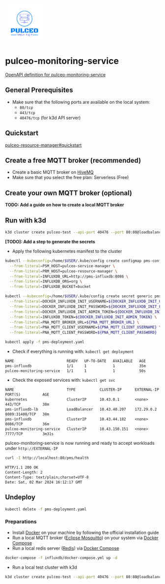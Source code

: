 <img src="docs/assets/pulceo-logo-color.png" alt="pulceo-logo" width="25%" height="auto"/>

# pulceo-monitoring-service

[OpenAPI definition for pulceo-monitoring-service](https://spboehm.github.io/pulceo-monitoring-service/)

## General Prerequisites

- Make sure that the following ports are available on the local system:
  - `80/tcp`
  - `443/tcp`
  - `40476/tcp` (for k3d API server)

## Quickstart

[pulceo-resource-manager#quickstart](https://github.com/spboehm/pulceo-resource-manager?tab=readme-ov-file#quickstart-try-locally)

## Create a free MQTT broker (recommended)

- Create a basic MQTT broker on [HiveMQ](https://console.hivemq.cloud/?utm_source=HiveMQ+Pricing+Page&utm_medium=serverless+signup+CTA+Button&utm_campaign=HiveMQ+Cloud+PaaS&utm_content=serverless)
- Make sure that you select the free plan: Serverless (Free)

## Create your own MQTT broker (optional)

**TODO: Add a guide on how to create a local MQTT broker**

## Run with k3d

```bash
k3d cluster create pulceo-test --api-port 40476 --port 80:80@loadbalancer --volume $HOME/k3d-pulceo-volumes:/var/lib/rancher/k3s/storage@all
```

**[TODO]: Add a step to generate the secrets**

- Apply the following kubernetes manifest to the cluster
```bash
kubectl --kubeconfig=/home/$USER/.kube/config create configmap pms-configmap \
  --from-literal=PSM_HOST=pulceo-service-manager \
  --from-literal=PRM_HOST=pulceo-resource-manager \
  --from-literal=INFLUXDB_URL=http://pms-influxdb:8086 \
  --from-literal=INFLUXDB_ORG=org \
  --from-literal=INFLUXDB_BUCKET=bucket
```
```bash
kubectl --kubeconfig=/home/$USER/.kube/config create secret generic pms-credentials \
  --from-literal=DOCKER_INFLUXDB_INIT_USERNAME=${DOCKER_INFLUXDB_INIT_USERNAME} \
  --from-literal=DOCKER_INFLUXDB_INIT_PASSWORD=${DOCKER_INFLUXDB_INIT_PASSWORD} \
  --from-literal=DOCKER_INFLUXDB_INIT_ADMIN_TOKEN=${DOCKER_INFLUXDB_INIT_ADMIN_TOKEN} \
  --from-literal=INFLUXDB_TOKEN=${DOCKER_INFLUXDB_INIT_ADMIN_TOKEN} \
  --from-literal=PNA_MQTT_BROKER_URL=${PNA_MQTT_BROKER_URL} \
  --from-literal=PNA_MQTT_CLIENT_USERNAME=${PNA_MQTT_CLIENT_USERNAME} \
  --from-literal=PNA_MQTT_CLIENT_PASSWORD=${PNA_MQTT_CLIENT_PASSWORD}
```
```bash
kubectl apply -f pms-deployment.yaml
```

- Check if everything is running with: `kubectl get deployment`
```
NAME                        READY   UP-TO-DATE   AVAILABLE   AGE
pms-influxdb                1/1     1            1           35m
pulceo-monitoring-service   1/1     1            1           50s
```

- Check the exposed services with: `kubectl get svc`
```
NAME                        TYPE           CLUSTER-IP      EXTERNAL-IP   PORT(S)          AGE
kubernetes                  ClusterIP      10.43.0.1       <none>        443/TCP          38m
pms-influxdb-lb             LoadBalancer   10.43.40.207    172.29.0.2    8089:31408/TCP   38m
pms-influxdb                ClusterIP      10.43.44.182    <none>        8086/TCP         36m
pulceo-monitoring-service   ClusterIP      10.43.150.151   <none>        7777/TCP         3m31s
```

pulceo-monitoring-service is now running and ready to accept workloads under `http://EXTERNAL-IP`

```bash
curl -I http://localhost:80/pms/health
```
```
HTTP/1.1 200 OK
Content-Length: 2
Content-Type: text/plain;charset=UTF-8
Date: Sat, 02 Mar 2024 16:12:17 GMT
```

## Undeploy

```bash
kubectl delete -f pms-deployment.yaml
```

### Preparations

- Install [Docker](https://www.docker.com/) on your machine by following the official installation guide
- Run a local MQTT broker ([Eclipse Mosquitto](https://mosquitto.org/)) on your system via [Docker Compose](https://docs.docker.com/compose/)
- Run a local redis server ([Redis](https://redis.io/)) via [Docker Compose](https://docs.docker.com/compose/)

```bash
docker-compose -f influxdb/docker-compose.yml up -d 
```

- Run a local test cluster with k3d
```bash
k3d cluster create pulceo-test --api-port 40476 --port 80:80@loadbalancer
